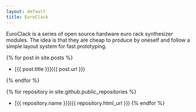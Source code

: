 ```yaml
---
layout: default
title: EuroClack
---
```


EuroClack is a series of open source hardware euro rack synthesizer modules. The idea is that they are cheap to produce by oneself and follow a simple layout system for fast prototyping.

  {% for post in site.posts %}

  * [{{ post.title }}]({{ post.url }})

  {% endfor %}


  {% for repository in site.github.public_repositories %}
  * [{{ repository.name }}]({{ repository.html_url }})
  {% endfor %}
